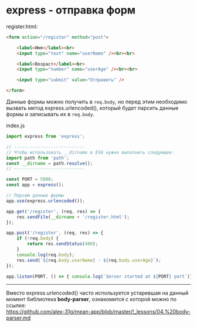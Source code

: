 # express - отправка форм

register.html:
```html
<form action="/register" method="post">

	<label>Имя</label><br>
	<input type="text" name="userName" /><br><br>

	<label>Возраст</label><br>
	<input type="number" name="userAge" /><br><br>

	<input type="submit" value="Отправить" />

</form>
```

Данные формы можно получить в `req.body`, но перед этим необходимо вызвать метод express.urlencoded(), который будет парсить данные формы и записывать их в `req.body`.

index.js
```js
import express from 'express';

// ---------------------------
// Чтобы использовать __dirname в ES6 нужно выполнить следующее:
import path from 'path';
const __dirname = path.resolve();
// ---------------------------

const PORT = 5000;
const app = express();

// Парсим данные формы
app.use(express.urlencoded()); 

app.get('/register', (req, res) => {
	res.sendFile(__dirname + '/register.html');
});

app.post('/register', (req, res) => {
	if (!req.body) {
		return res.sendStatus(400);
	}
	console.log(req.body);
	res.send(`${req.body.userName} - ${req.body.userAge}`);
});

app.listen(PORT, () => { console.log(`Server started at ${PORT} port`)});
```

---

Вместо express.urlencoded() часто используется устаревшая на данный момент библиотека **body-parser**, ознакомится с которой можно по ссылке:   
https://github.com/alex-31g/mean-app/blob/master/!_lessons/04.%20body-parser.md